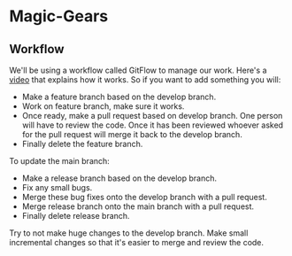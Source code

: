 # Magic-Gears

## Workflow

We'll be using a workflow called GitFlow to manage our work. Here's a [video](https://www.youtube.com/watch?v=1SXpE08hvGs) that explains how it works. 
So if you want to add something you will:

* Make a feature branch based on the develop branch.
* Work on feature branch, make sure it works.
* Once ready, make a pull request based on develop branch. One person will have to review the code. Once it has been reviewed whoever asked for the pull request will merge it back to the develop branch.
* Finally delete the feature branch.

To update the main branch:

* Make a release branch based on the develop branch.
* Fix any small bugs.
* Merge these bug fixes onto the develop branch with a pull request.
* Merge release branch onto the main branch with a pull request.
* Finally delete release branch.

Try to not make huge changes to the develop branch. Make small incremental changes so that it's easier to merge and review the code.

